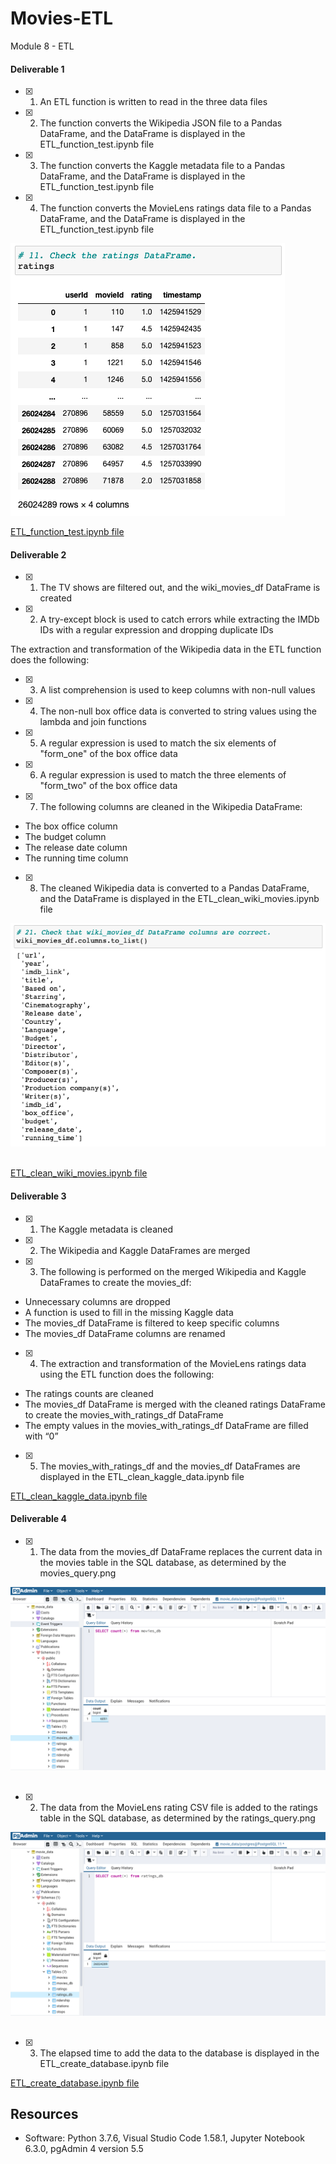 # Movies-ETL
Module 8 - ETL

#### Deliverable 1

- [x] 1. An ETL function is written to read in the three data files
- [x] 2. The function converts the Wikipedia JSON file to a Pandas DataFrame, and the DataFrame is displayed in the ETL_function_test.ipynb file
- [x] 3. The function converts the Kaggle metadata file to a Pandas DataFrame, and the DataFrame is displayed in the ETL_function_test.ipynb file
- [x] 4. The function converts the MovieLens ratings data file to a Pandas DataFrame, and the DataFrame is displayed in the ETL_function_test.ipynb file

<kbd>
  <img src="https://github.com/GabrielaTuma/Movies-ETL/blob/f26922965b4b3541d5476530842b2e1e637458df/Resources/function_test%20ratings%20.png">
</kbd>  &nbsp;
</p>

[ETL_function_test.ipynb file](https://github.com/GabrielaTuma/Movies-ETL/blob/f26922965b4b3541d5476530842b2e1e637458df/ETL_function_test.ipynb)


#### Deliverable 2

- [x] 1. The TV shows are filtered out, and the wiki_movies_df DataFrame is created
- [x] 2. A try-except block is used to catch errors while extracting the IMDb IDs with a regular expression and dropping duplicate IDs

The extraction and transformation of the Wikipedia data in the ETL function does the following:
- [x] 3. A list comprehension is used to keep columns with non-null values
- [x] 4. The non-null box office data is converted to string values using the lambda and join functions
- [x] 5. A regular expression is used to match the six elements of "form_one" of the box office data
- [x] 6. A regular expression is used to match the three elements of "form_two" of the box office data
- [x] 7. The following columns are cleaned in the Wikipedia DataFrame:
- The box office column
- The budget column
- The release date column
- The running time column
- [x] 8. The cleaned Wikipedia data is converted to a Pandas DataFrame, and the DataFrame is displayed in the ETL_clean_wiki_movies.ipynb file

<kbd>
  <img src="https://github.com/GabrielaTuma/Movies-ETL/blob/f26922965b4b3541d5476530842b2e1e637458df/Resources/clean_wiki_movies%20columns%20.png">
</kbd>  &nbsp;
</p>

[ETL_clean_wiki_movies.ipynb file](https://github.com/GabrielaTuma/Movies-ETL/blob/f26922965b4b3541d5476530842b2e1e637458df/ETL_clean_wiki_movies.ipynb)


#### Deliverable 3

- [x] 1. The Kaggle metadata is cleaned
- [x] 2. The Wikipedia and Kaggle DataFrames are merged

- [x] 3. The following is performed on the merged Wikipedia and Kaggle DataFrames to create the movies_df:
- Unnecessary columns are dropped
- A function is used to fill in the missing Kaggle data
- The movies_df DataFrame is filtered to keep specific columns
- The movies_df DataFrame columns are renamed

- [x] 4. The extraction and transformation of the MovieLens ratings data using the ETL function does the following:
- The ratings counts are cleaned
- The movies_df DataFrame is merged with the cleaned ratings DataFrame to create the movies_with_ratings_df DataFrame
- The empty values in the movies_with_ratings_df DataFrame are filled with “0”

- [x] 5. The movies_with_ratings_df and the movies_df DataFrames are displayed in the ETL_clean_kaggle_data.ipynb file


[ETL_clean_kaggle_data.ipynb file](https://github.com/GabrielaTuma/Movies-ETL/blob/f26922965b4b3541d5476530842b2e1e637458df/ETL_clean_kaggle_data.ipynb)




#### Deliverable 4

- [x] 1. The data from the movies_df DataFrame replaces the current data in the movies table in the SQL database, as determined by the movies_query.png

<kbd>
  <img src="https://github.com/GabrielaTuma/Movies-ETL/blob/d8d83a9d3e110ba7fd7ad90efb711c4dcc9c68ec/Resources/movies_query.png">
</kbd>  &nbsp;
</p>

- [x] 2. The data from the MovieLens rating CSV file is added to the ratings table in the SQL database, as determined by the ratings_query.png

<kbd>
  <img src="https://github.com/GabrielaTuma/Movies-ETL/blob/d8d83a9d3e110ba7fd7ad90efb711c4dcc9c68ec/Resources/ratings_query.png">
</kbd>  &nbsp;
</p>

- [x] 3. The elapsed time to add the data to the database is displayed in the ETL_create_database.ipynb file

[ETL_create_database.ipynb file](https://github.com/GabrielaTuma/Movies-ETL/blob/f26922965b4b3541d5476530842b2e1e637458df/ETL_create_database.ipynb)



## Resources

- Software: Python 3.7.6, Visual Studio Code 1.58.1, Jupyter Notebook 6.3.0, pgAdmin 4 version 5.5
